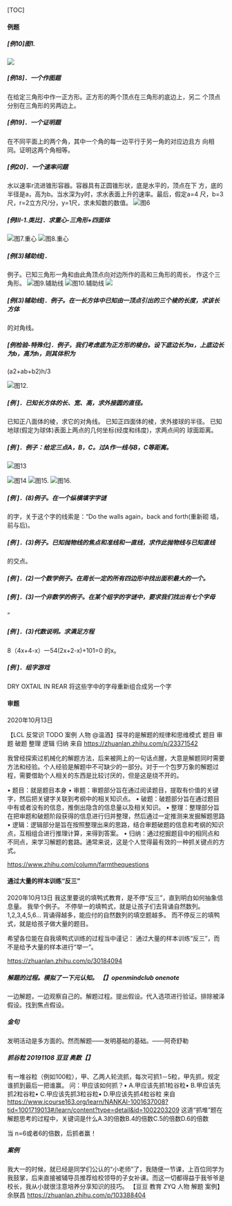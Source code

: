 



[TOC]

#### 例题

##### [例10]图1.  
![](vx_images/184500210764.png)

##### [例18]．一个作图题
在给定三角形中作一正方形。正方形的两个顶点在三角形的底边上，另二
个顶点分别在三角形的另两边上。

##### [例19]．一个证明题
在不同平面上的两个角，其中一个角的每一边平行于另一角的对应边且方
向相同。证明这两个角相等。

##### [例20]．一个速率问题
水以速率r流进锥形容器。容器具有正圆锥形状，底是水平的，顶点在下
方，底的半径是a，高为b。当水深为y时，求水表面上升的速率。最后，假定a=4
尺，b=3尺，r=2立方尺/分，y=1尺，求未知数的数值。
![图6](vx_images/4027308229190.png)

##### [例III-1.类比]．求重心-三角形+四面体

![图7.重心](vx_images/5447817217057.png)
![图8.重心](vx_images/3221020237223.png)


##### [例(3)辅助线]．
例子。已知三角形一角和由此角顶点向对边所作的高和三角形的周长，
作这个三角形。
![图9.辅助线](vx_images/3762631229892.png)
![图10.辅助线](vx_images/3353832226447.png)
![](vx_images/1374934222201.png)

##### [例(3)辅助线]．例子。在一长方体中已知由一顶点引出的三个棱的长度，求该长方体
的对角线。

##### [例检验-特殊化]．例子，我们考虑底为正方形的棱台。设下底边长为a，上底边长为b，高为h，则其体积为
(a2+ab+b2)h/3

![图12. ](vx_images/3294146240081.png)


##### [例 ]．已知长方体的长、宽、高，求外接圆的直径。
已知正八面体的棱，求它的对角线。
已知正四面体的棱，求外接球的半径。
已知地球(假定为球体)表面上两点的几何坐标(经度和纬度)，求两点间的
球面距离。

##### [例 ]．例子：给定三点A，B，C。过A作一线与B，C等距离。
![图13](vx_images/2112853237685.png)

![图14](vx_images/3998154235187.png)
![图15.](vx_images/1841155216428.png)
![图16.](vx_images/5278357238868.png)

##### [例 ]．(8)例子。在一个纵横填字字谜
的字，关于这个字的线索是：“Do the walls again，back and forth(重新砌
墙，前与后)。

##### [例 ]．(3)例子。已知抛物线的焦点和准线和一直线，求作此抛物线与已知直线
的交点。

##### [例 ]．(2)一个数学例子。在周长一定的所有四边形中找出面积最大的一个。

##### [例 ]．(3)一个非数学的例子。在某个组字的字谜中，要求我们找出有七个字母
”

##### [例 ]．(3)代数说明。求满足方程
8（4x+4-x）一54(2x+2-x)+101=0
的x。

##### [例 ]．组字游戏
DRY OXTAIL IN REAR
将这些字中的字母重新组合成另一个字

#### 审题

2020年10月13日

【LCL 反常识 TODO 案例  人物 @温酒】探寻的是解题的规律和思维模式  题目 审题 破题 整理 逻辑 归纳
来自 <https://zhuanlan.zhihu.com/p/23371542> 

我曾经探索过机械化的解题方法，后来被网上的一句话点醒，大意是解题同时需要方法和经验。个人经验是解题中不可缺少的一部分。对于一个包罗万象的解题过程，需要借助个人相关的东西是比较讨厌的，但是这是绕不开的。

• 题目：就是题目本身
• 审题：审题部分旨在通过阅读题目，提取有价值的关键字，然后把关键字关联到考纲中的相关知识点。
• 破题：破题部分旨在通过题目中有或者没有的信息，推倒出隐含的信息量以及相关知识。
• 整理：整理部分旨在把审题和破题阶段获得的信息进行归并整理，然后通过一定推测来发掘解题思路
• 逻辑：逻辑部分是旨在按照整理出来的思路，结合审题破题的信息和考纲的知识点，互相组合进行推理计算，来得到答案。
• 归纳：通过挖掘题目中的相同点和不同点，来学习解题的套路。通常来说，这是个人觉得最有效的一种抓关键点的方式。


 <https://www.zhihu.com/column/farmthequestions> 

#### 通过大量的样本训练“反三”
2020年10月13日 
我这里要说的填鸭式教育，是不停“反三”，直到明白如何抽象信息量。
我举个例子。
不停举一的填鸭式，就是让孩子们去背诵自然数列。1,2,3,4,5,6...
背诵得越多，能应付的自然数列的填空题越多。
而不停反三的填鸭式，就是给孩子做大量的题目。

希望各位能在自我填鸭式训练的过程当中谨记：
通过大量的样本训练“反三”，而不是给予大量的样本进行“举一”。

 <https://zhuanlan.zhihu.com/p/30184094> 

##### 解题的过程。模拟了一下元认知。  【】openmindclub onenote
一边解题，一边观察自己的。解题过程。提出假设。代入选项进行验证。排除被泽假设。找到焦点假设。

##### 金句
发明活动是多方面的。然而解题——发明基础的基础。——阿奇舒勒

##### 抓谷粒 20191108 豆豆 奥数【】
有一堆谷粒（例如100粒），甲、乙两人轮流抓，每次可抓1－5粒，甲先抓，规定谁抓到最后一把谁赢。
问：甲应该如何抓？•
A.甲应该先抓1粒谷粒• 
B.甲应该先抓2粒谷粒• 
C.甲应该先抓3粒谷粒• 
D.甲应该先抓4粒谷粒
来自 <https://www.icourse163.org/learn/NANKAI-1001637008?tid=1001719013#/learn/content?type=detail&id=1002203209> 这道“抓堆”题在解题思考的过程中，关键词是什么A.3的倍数B.4的倍数C.5的倍数D.6的倍数

当 n=6或者6的倍数，后抓者赢！ 


##### 案例
我大一的时候，就已经是同学们公认的“小老师”了，我随便一节课，上百位同学为我鼓掌，后来直接被辅导员推荐给校领导的子女补课。而这一切都得益于我爷爷是校长，我从小就很注意培养分享知识的技巧。    【豆豆 教育 ZYQ 人物 解题 案例】
余朕昌
 <https://zhuanlan.zhihu.com/p/103388404> 
